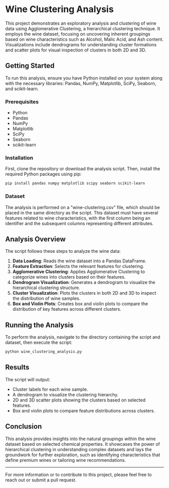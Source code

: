 # Wine Clustering Analysis

This project demonstrates an exploratory analysis and clustering of wine data using Agglomerative Clustering, a hierarchical clustering technique. It employs the wine dataset, focusing on uncovering inherent groupings based on wine characteristics such as Alcohol, Malic Acid, and Ash content. Visualizations include dendrograms for understanding cluster formations and scatter plots for visual inspection of clusters in both 2D and 3D.

## Getting Started

To run this analysis, ensure you have Python installed on your system along with the necessary libraries: Pandas, NumPy, Matplotlib, SciPy, Seaborn, and scikit-learn.

### Prerequisites

- Python
- Pandas
- NumPy
- Matplotlib
- SciPy
- Seaborn
- scikit-learn

### Installation

First, clone the repository or download the analysis script. Then, install the required Python packages using pip:

```bash
pip install pandas numpy matplotlib scipy seaborn scikit-learn
```

### Dataset

The analysis is performed on a "wine-clustering.csv" file, which should be placed in the same directory as the script. This dataset must have several features related to wine characteristics, with the first column being an identifier and the subsequent columns representing different attributes.

## Analysis Overview

The script follows these steps to analyze the wine data:

1. **Data Loading**: Reads the wine dataset into a Pandas DataFrame.
2. **Feature Extraction**: Selects the relevant features for clustering.
3. **Agglomerative Clustering**: Applies Agglomerative Clustering to categorize wines into clusters based on their features.
4. **Dendrogram Visualization**: Generates a dendrogram to visualize the hierarchical clustering structure.
5. **Cluster Visualization**: Plots the clusters in both 2D and 3D to inspect the distribution of wine samples.
6. **Box and Violin Plots**: Creates box and violin plots to compare the distribution of key features across different clusters.

## Running the Analysis

To perform the analysis, navigate to the directory containing the script and dataset, then execute the script:

```bash
python wine_clustering_analysis.py
```

## Results

The script will output:

- Cluster labels for each wine sample.
- A dendrogram to visualize the clustering hierarchy.
- 2D and 3D scatter plots showing the clusters based on selected features.
- Box and violin plots to compare feature distributions across clusters.

## Conclusion

This analysis provides insights into the natural groupings within the wine dataset based on selected chemical properties. It showcases the power of hierarchical clustering in understanding complex datasets and lays the groundwork for further exploration, such as identifying characteristics that define premium wines or tailoring wine recommendations.

---
For more information or to contribute to this project, please feel free to reach out or submit a pull request.
